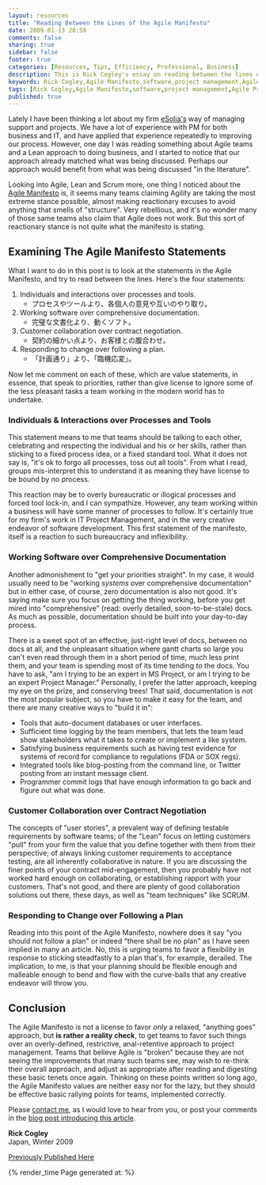 ```yaml
---
layout: resources
title: "Reading Between the Lines of the Agile Manifesto"
date: 2009-01-13 20:59
comments: false
sharing: true
sidebar: false
footer: true
categories: [Resources, Tips, Efficiency, Professional, Business]
description: This is Rick Cogley's essay on reading between the lines of the Agile Manifesto.
keywords: Rick Cogley,Agile Manifesto,software,project management,Agile Principles
tags: [Rick Cogley,Agile Manifesto,software,project management,Agile Principles]
published: true
---
```


Lately I have been thinking a lot about my firm [eSolia's][] way of managing support and projects. We have a lot of experience with PM for both business and IT, and have applied that experience repeatedly to improving our process. However, one day I was reading something about Agile teams and a Lean approach to doing business, and I started to notice that our approach already matched what was being discussed. Perhaps our approach would benefit from what was being discussed "in the literature". 

Looking into Agile, Lean and Scrum more, one thing I noticed about the [Agile Manifesto][] is, it seems many teams claiming Agility are taking the most extreme stance possible, almost making reactionary excuses to avoid anything that smells of "structure". Very rebellious, and it's no wonder many of those same teams also claim that Agile does not work. But this sort of reactionary stance is not quite what the manifesto is stating.

## Examining The Agile Manifesto Statements

What I want to do in this post is to look at the statements in the Agile Manifesto, and try to read between the lines. Here's the four statements: 

1. Individuals and interactions over processes and tools.
	* プロセスやツールより、各個人の意見や互いのやり取り。
1. Working software over comprehensive documentation. 
	* 完璧な文書化より、動くソフト。  
1. Customer collaboration over contract negotiation. 
	* 契約の細かい点より、お客様との腹合わせ。
1. Responding to change over following a plan.
	* 「計画通り」より、「臨機応変」。

Now let me comment on each of these, which are value statements, in essence, that speak to priorities, rather than give license to ignore some of the less pleasant tasks a team working in the modern world has to undertake.
 
### Individuals &amp; Interactions over Processes and Tools

This statement means to me that teams should be talking to each other, celebrating and respecting the individual and his or her skills, rather than sticking to a fixed process idea, or a fixed standard tool. What it does not say is, "it's ok to forgo all processes, toss out all tools". From what I read, groups mis-interpret this to understand it as meaning they have license to be bound by no process. 

This reaction may be to overly bureaucratic or illogical processes and forced tool lock-in, and I can sympathize. However, any team working within a business will have some manner of processes to follow. It's certainly true for my firm's work in IT Project Management, and in the very creative endeavor of software development. This first statement of the manifesto, itself is a reaction to such bureaucracy and inflexibility. 

### Working Software over Comprehensive Documentation

Another admonishment to "get your priorities straight". In my case, it would usually need to be "working *systems* over comprehensive documentation" but in either case, of course, zero documentation is also not good. It's saying make sure you focus on getting the thing working, before you get mired into "comprehensive" (read: overly detailed, soon-to-be-stale) docs. 
As much as possible, documentation should be built into your day-to-day process. 

There is a sweet spot of an effective, just-right level of docs, between no docs at all, and the unpleasant situation where gantt charts so large you can't even read through them in a short period of time, much less print them, and your team is spending most of its time tending *to* the docs. You have to ask, "am I trying to be an expert in MS Project, or am I trying to be an expert Project Manager." Personally, I prefer the latter approach, keeping my eye on the prize, and conserving trees! That said, documentation is not the most popular subject, so you have to make it easy for the team, and there are many creative ways to "build it in": 

* Tools that auto-document databases or user interfaces.
* Sufficient time logging by the team members, that lets the team lead show stakeholders what it takes to create or implement a like system.
* Satisfying business requirements such as having test evidence for systems of record for compliance to regulations (FDA or SOX regs).
* Integrated tools like blog-posting from the command line, or Twitter posting from an instant message client.
* Programmer commit logs that have enough information to go back and figure out what was done.

### Customer Collaboration over Contract Negotiation

The concepts of "user stories", a prevalent way of defining testable requirements by software teams; of the "Lean" focus on letting customers "pull" from your firm the value that you define together with them from their perspective; of always linking customer requirements to acceptance testing, are all inherently collaborative in nature. If you are discussing the finer points of your contract mid-engagement, then you probably have not worked hard enough on collaborating, or establishing rapport with your customers. That's not good, and there are plenty of good collaboration solutions out there, these days, as well as "team techniques" like SCRUM. 

### Responding to Change over Following a Plan

Reading into this point of the Agile Manifesto, nowhere does it say "you should not follow a plan" or indeed "there shall be no plan" as I have seen implied in many an article. No, this is urging teams to favor a flexibility in response to sticking steadfastly to a plan that's, for example, derailed. The implication, to me, is that your planning should be flexible enough and malleable enough to bend and flow with the curve-balls that any creative endeavor will throw you. 

## Conclusion

The Agile Manifesto is not a license to favor *only* a relaxed, "anything goes" approach, but **is rather a reality check**, to get teams to favor such things over an overly-defined, restrictive, anal-retentive approach to project management. Teams that believe Agile is "broken" because they are not seeing the improvements that many such teams see, may wish to re-think their overall approach, and adjust as appropriate after reading and digesting these basic tenets once again. Thinking on these points written so long ago, the Agile Manifesto values are neither easy nor for the lazy, but they should be effective basic rallying points for teams, implemented correctly. 

Please [contact me][], as I would love to hear from you, or post your comments in the [blog post introducing this article][]. 

**Rick Cogley**  
Japan, Winter 2009

 [eSolia's]: http://www.esolia.com
 [Agile Manifesto]: http://agilemanifesto.org
 [contact me]: /contact/ "Contact Me"
 [blog post introducing this article]: /articles/2009/01/31/between-the-lines-of-the-agile-manifesto/  

[Previously Published Here](http://rick.cogley.info/goodies/reference/rick-cogley-between-the-lines-of-the-agile-manifesto.php "Previous Version of Reading between the Lines of the Agile Manifesto")

{% render_time Page generated at: %}
